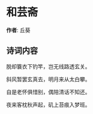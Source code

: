 # 和芸斋

**作者**: 丘葵

## 诗词内容

脱却簔衣下钓竿，岂无线路透玄关。

斜风暂罢玄真去，明月来从太白攀。

自是老怀俱惜别，偶陪清话不知还。

夜来客枕秋声起，矶上苔痕入梦班。

